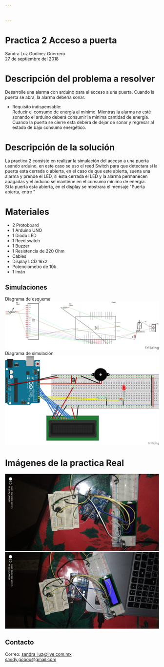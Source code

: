 ```yaml
---


---
```


<h1 id="practica-2-acceso-a-puerta">Practica 2 Acceso a puerta</h1>
<p>Sandra Luz Godínez Guerrero<br>
27 de septiembre del 2018</p>
<h1 id="descripción-del-problema-a-resolver">Descripción del problema a resolver</h1>
<p>Desarrolle una alarma con arduino para el acceso a una puerta. Cuando la puerta se abra, la alarma debería sonar.</p>
<ul>
<li>Requisito indispensable:<br>
Reducir el consumo de energía al mínimo. Mientras la alarma no esté sonando el arduino deberá consumir la mínima cantidad de energía.<br>
Cuando la puerta se cierre esta deberá de dejar de sonar y regresar al estado de bajo consumo energético.</li>
</ul>
<h1 id="descripción-de-la-solución">Descripción de la solución</h1>
<p>La practica 2 consiste en realizar la simulación del acceso a una puerta usando arduino, en este caso se uso el reed Switch para que detectara si la puerta esta cerrada o abierta, en el caso de que este abierta, suena una alarma y prende el LED, si esta cerrada el LED y la alarma permanecen apagadas y el arduino  se mantiene en el consumo mínimo de energía.<br>
Si la puerta esta abierta, en el display se mostrara el mensaje "Puerta abierta, entre "</p>
<h1 id="materiales">Materiales</h1>
<ul>
<li>2 Protoboard</li>
<li>1 Arduino UNO</li>
<li>1 Diodo LED</li>
<li>1 Reed switch</li>
<li>1 Buzzer</li>
<li>1 Resistencia de 220 Ohm</li>
<li>Cables</li>
<li>Display LCD 16x2</li>
<li>Potenciometro de 10k</li>
<li>1 Imán</li>
</ul>
<h2 id="simulaciones">Simulaciones</h2>
<p>Diagrama  de esquema<br>
<img src="https://github.com/Sandra14tb/Alarma/blob/master/practica2_esquema.png?raw=true" alt=""><br>
Diagrama de simulación<br>
<img src="https://github.com/Sandra14tb/Alarma/blob/master/practica2_simulado.png?raw=true" alt=""></p>
<h1 id="imágenes-de-la-practica-real">Imágenes de la practica Real</h1>
<p><img src="https://github.com/Sandra14tb/Alarma/blob/master/imagen1.jpg?raw=true" alt="enter image description here"><br>
<img src="https://github.com/Sandra14tb/Alarma/blob/master/imagen2.jpg?raw=true" alt="enter image description here"></p>
<h2 id="contacto">Contacto</h2>
<p>Correo: <a href="mailto:sandra_luz@live.com.mx">sandra_luz@live.com.mx</a><br>
<a href="mailto:sandy.goboo@gmail.com">sandy.goboo@gmail.com</a></p>

